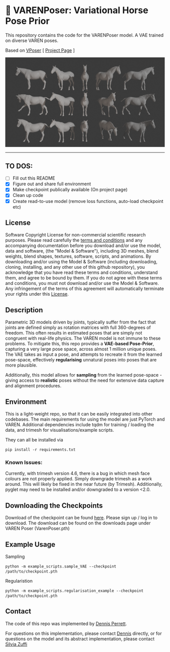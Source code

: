 # 🐎 VARENPoser: Variational Horse Pose Prior
This repository contains the code for the VARENPoser model. A VAE trained on diverse VAREN poses. 



Based on [VPoser](https://github.com/nghorbani/human_body_prior/)
[ [Project Page](https://varen.is.tue.mpg.de/) ]




![Image](assets/banner_samples.png) 




---

## TO DOS:
- [ ] Fill out this README
- [x] Figure out and share full environment
- [x] Make checkpoint publically available (On project page)
- [x] Clean up code
- [x] Create read-to-use model (remove loss functions, auto-load checkpoint etc)

## License
Software Copyright License for non-commercial scientific research purposes. Please read carefully the [terms and conditions](LICENSE) and any accompanying documentation before you download and/or use the model, data and software, (the "Model & Software"), including 3D meshes, blend weights, blend shapes, textures, software, scripts, and animations. By downloading and/or using the Model & Software (including downloading, cloning, installing, and any other use of this github repository), you acknowledge that you have read these terms and conditions, understand them, and agree to be bound by them. If you do not agree with these terms and conditions, you must not download and/or use the Model & Software. Any infringement of the terms of this agreement will automatically terminate your rights under this [License](LICENSE).

## Description

Parametric 3D models driven by joints, typically suffer from the fact that joints are defined simply as rotation matrices with full 360-degrees of freedom. This often results in estimated poses that are simply not congruent with real-life physics. The VAREN model is not immune to these problems. To mitigate this, this repo provides a **VAE-based Pose-Prior**, capturing a very large pose space, across almost 1 million unique poses. The VAE takes as input a pose, and attempts to recreate it from the learned pose-space, effectively **regularising** unnatural poses into poses that are more plausible.

Additionally, this model allows for **sampling** from the learned pose-space - giving access to **realistic** poses without the need for extensive data capture and alignment procedures.

## Environment
This is a light-weight repo, so that it can be easily integrated into other codebases. 
The main requirements for using the model are just PyTorch and VAREN. Additional dependencies include tqdm for training / loading the data, and trimesh for visualisations/example scripts. 

They can all be installed via 
```
pip install -r requirements.txt
```

### Known Issues:
Currently, with trimesh version 4.6, there is a bug in which mesh face colours are not properly applied. Simply downgrade trimesh as a work around. This will likely be fixed in the near future (by Trimesh).
Additionally, pyglet may need to be installed and/or downgraded to a version <2.0. 


## Downloading the Checkpoints
Download of the checkpoint can be found [here](https://varen.is.tue.mpg.de/download.php). Please sign up / log in to download. The download can be found on the downloads page under VAREN Poser (VarenPoser.pth)


## Example Usage

Sampling
```
python -m example_scripts.sample_VAE --checkpoint /path/to/checkpoint.pth
```

Regularistion
```
python -m example_scripts.regularisation_example --checkpoint /path/to/checkpoint.pth
```

## Contact

The code of this repo was implemented by [Dennis Perrett](dennis.perrett@tuebingen.mpg.de).

For questions on this implementation, please contact [Dennis](dennis.perrett@tuebingen.mpg.de) directly, or for questions on the model and its abstract implementation, please contact [Silvia Zuffi](silvia.zuffi@tuebingen.mpg.de)